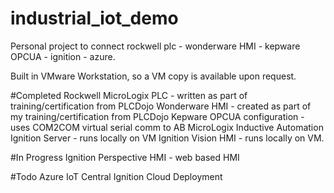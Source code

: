 # industrial_iot_demo
Personal project to connect rockwell plc - wonderware HMI - kepware OPCUA -  ignition - azure.

Built in VMware Workstation, so a VM copy is available upon request. 

#Completed
Rockwell MicroLogix PLC - written as part of training/certification from PLCDojo
Wonderware HMI - created as part of my training/certification from PLCDojo
Kepware OPCUA configuration - uses COM2COM virtual serial comm to AB MicroLogix
Inductive Automation Ignition Server - runs locally on VM
Ignition Vision HMI - runs locally on VM.

#In Progress
Ignition Perspective HMI - web based HMI

#Todo
Azure IoT Central
Ignition Cloud Deployment
